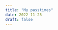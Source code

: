 ```yaml
---
title: "My passtimes"
date: 2022-11-25
draft: false
---
```

<HTML>
  <HEAD>
    <title>My leasure time activities</title>
    <body background="AQUA" text="brown"
**My favorite pass times**
* Writing my blog
* Gaming with my friends

